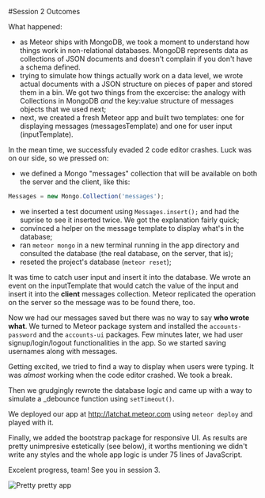#Session 2 Outcomes

What happened:
 - as Meteor ships with MongoDB, we took a moment to understand how things work in non-relational databases. MongoDB represents data as collections of JSON documents and doesn't complain if you don't have a schema defined.
 - trying to simulate how things actually work on a data level, we wrote actual documents with a JSON structure on pieces of paper and stored them in a bin. We got two things from the excercise: the analogy with Collections in MongoDB *and* the key:value structure of messages objects that we used next;
 - next, we created a fresh Meteor app and built two templates: one for displaying messages (messagesTemplate) and one for user input (inputTemplate).

In the mean time, we successfuly evaded 2 code editor crashes. Luck was on our side, so we pressed on:

  - we defined a Mongo "messages" collection that will be available on both the server and the client, like this:
```javascript
Messages = new Mongo.Collection('messages');
```
  - we inserted a test document using `Messages.insert();` and had the suprise to see it inserted twice. We got the explanation fairly quick;
  - convinced a helper on the message template to display what's in the database;
  - ran `meteor mongo` in a new terminal running in the app directory and consulted the database (the real database, on the server, that is);
  - reseted the project's database (` meteor reset `);

It was time to catch user input and insert it into the database. We wrote an event on the inputTemplate that would catch the value of the input and insert it into the **client** messages collection. Meteor replicated the operation on the server so the message was to be found there, too.

Now we had our messages saved but there was no way to say **who wrote what**. We turned to Meteor package system and installed the `accounts-password` and the `accounts-ui` packages.
Few minutes later, we had user signup/login/logout functionalities in the app. So we started saving usernames along with messages.

Getting excited, we tried to find a way to display when users were typing. It was *almost* working when the code editor crashed.
We took a break.

Then we grudgingly rewrote the database logic and came up with a way to simulate a _debounce function using `setTimeout()`.

We deployed our app at http://latchat.meteor.com using `meteor deploy` and played with it.

Finally, we added the bootstrap package for responsive UI. 
As results are pretty unimpresive estetically (see below), it worths mentioning we didn't write any styles and the whole app logic is under 75 lines of JavaScript.

Excelent progress, team!
See you in session 3.

![Pretty pretty app](https://cloud.githubusercontent.com/assets/4264640/12789025/c4983b34-caa4-11e5-865b-28a49f32aa29.png)




